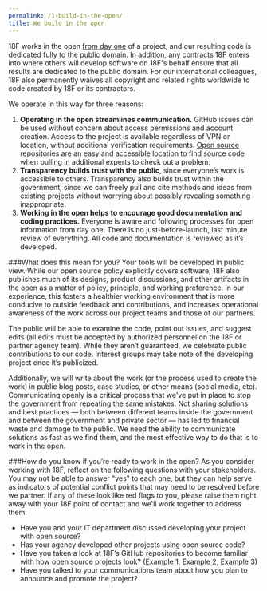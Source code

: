 ```yaml
---
permalink: /1-build-in-the-open/
title: We build in the open
---
```


18F works in the open [from day one](https://18f.gsa.gov/2014/07/31/working-in-public-from-day-1/) of a project, and our resulting code is dedicated fully to the public domain. In addition, any contracts 18F enters into where others will develop software on 18F's behalf ensure that all results are dedicated to the public domain. For our international colleagues, 18F also permanently waives all copyright and related rights worldwide to code created by 18F or its contractors.

We operate in this way for three reasons:

1. **Operating in the open streamlines communication.** GitHub issues can be used without concern about access permissions and account creation. Access to the project is available regardless of VPN or location, without additional verification requirements. [Open source](https://github.com/18F/open-source-policy/blob/master/policy.md) repositories are an easy and accessible location to find source code when pulling in additional experts to check out a problem.
2. **Transparency builds trust with the public**, since everyone’s work is accessible to others. Transparency also builds trust within the government, since we can freely pull and cite methods and ideas from existing projects without worrying about possibly revealing something inappropriate.
3. **Working in the open helps to encourage good documentation and coding practices.** Everyone is aware and following processes for open information from day one. There is no just-before-launch, last minute review of everything. All code and documentation is reviewed as it’s developed. 

###What does this mean for you?
Your tools will be developed in public view. While our open source policy explicitly covers software, 18F also publishes much of its designs, product discussions, and other artifacts in the open as a matter of policy, principle, and working preference. In our experience, this fosters a healthier working environment that is more conducive to outside feedback and contributions, and increases operational awareness of the work across our project teams and those of our partners.

The public will be able to examine the code, point out issues, and suggest edits (all edits must be accepted by authorized personnel on the 18F or partner agency team). While they aren’t guaranteed, we celebrate public contributions to our code. Interest groups may take note of the developing project once it’s publicized. 

Additionally, we will write about the work (or the process used to create the work) in public blog posts, case studies, or other means (social media, etc). Communicating openly is a critical process that we've put in place to stop the government from repeating the same mistakes. Not sharing solutions and best practices — both between different teams inside the government and between the government and private sector — has led to financial waste and damage to the public. We need the ability to communicate solutions as fast as we find them, and the most effective way to do that is to work in the open.
 

###How do you know if you’re ready to work in the open?
As you consider working with 18F, reflect on the following questions with your stakeholders.  You may not be able to answer "yes" to each one, but they can help serve as indicators of potential conflict points that may need to be resolved before we partner.  If any of these look like red flags to you, please raise them right away with your 18F point of contact and we'll work together to address them.

- Have you and your IT department discussed developing your project with open source?
- Has your agency developed other projects using open source code? 
- Have you taken a look at 18F’s GitHub repositories to become familiar with how open source projects look? ([Example 1](https://github.com/18F/openFEC), [Example 2](https://github.com/18F/federalist), [Example 3](https://github.com/18F/calc))
- Have you talked to your communications team about how you plan to announce and promote the project?
